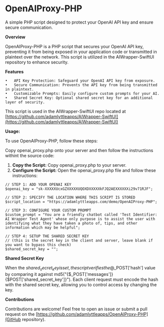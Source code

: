 # OpenAIProxy-PHP

A simple PHP script designed to protect your OpenAI API key and ensure secure communication.

**Overview**

OpenAIProxy-PHP is a PHP script that secures your OpenAI API key, preventing it from being exposed in your application code or transmitted in plaintext over the network. This script is utilized in the AIWrapper-SwiftUI repository to enhance security.

**Features**

	•	API Key Protection: Safeguard your OpenAI API key from exposure.
	•	Secure Communication: Prevents the API key from being transmitted in plaintext.
	•	Customizable Prompts: Easily configure custom prompts for your AI.
	•	Shared Secret Key: Optional shared secret key for an additional layer of security.

This script is used in the AIWrapper-SwiftUI repo located at 
[https://github.com/adamlyttleapps/AIWrapper-SwiftUI](https://github.com/adamlyttleapps/AIWrapper-SwiftUI)

**Usage:**

To use OpenAIProxy-PHP, follow these steps:

Copy openai_proxy.php onto your server and then follow the instructions withint the source code:

1.	**Copy the Script:** Copy openai_proxy.php to your server.
2.	**Configure the Script:** Open the openai_proxy.php file and follow these instructions:

```
// STEP 1: ADD YOUR OPENAI KEY
$openai_key = "sk-XXXXXUcxGZXXXXXUQOXDXXXXXkFJQ2AEXXXXXXi29v71RJF";

// STEP 2: SPECIFY THE LOCATION WHERE THIS SCRIPT IS STORED
$script_location = "https://adamlyttleapps.com/demo/OpenAIProxy-PHP";

// STEP 3: CONFIGURE YOUR CUSTOM PROMPT
$custom_prompt = "You are a friendly chatbot called 'Test Identifier: AI Wrapper Test Agent' whose only purpose is to assist the user with identifying what they have taken a photo of, tips, and other information which may be helpful";

// STEP 4: SETUP THE SHARED SECRET KEY
// (this is the secret key in the client and server, leave blank if you want to bypass this check)
$shared_secret_key = "";
```

**Shared Secret Key**

When the $shared_secret_key is set, the script verifies the @$_POST['hash'] value by comparing it against md5("{$_POST['messages']}{$POST['shared_secret_key']}"). Each client request must encode the hash with the shared secret key, allowing you to control access by changing the key.

**Contributions**

Contributions are welcome! Feel free to open an issue or submit a pull request on the [https://github.com/adamlyttleapps/OpenAIProxy-PHP](GitHub repository).

